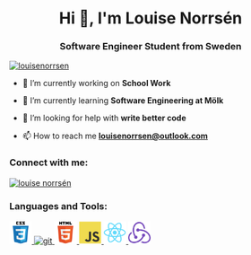 <h1 align="center">Hi 👋, I'm Louise Norrsén</h1>
<h3 align="center">Software Engineer Student from Sweden</h3>

<p align="left"> <a href="https://github.com/ryo-ma/github-profile-trophy"><img src="https://github-profile-trophy.vercel.app/?username=louisenorrsen" alt="louisenorrsen" /></a> </p>

- 🔭 I’m currently working on **School Work**

- 🌱 I’m currently learning **Software Engineering at Mölk**

- 🤝 I’m looking for help with **write better code**

- 📫 How to reach me **louisenorrsen@outlook.com**

<h3 align="left">Connect with me:</h3>
<p align="left">
<a href="https://www.linkedin.com/in/louisenorrsen" target="blank"><img align="center" src="https://raw.githubusercontent.com/rahuldkjain/github-profile-readme-generator/master/src/images/icons/Social/linked-in-alt.svg" alt="louise norrsén" height="30" width="40" /></a>
</p>

<h3 align="left">Languages and Tools:</h3>
<p align="left"> 
  <a href="https://www.w3schools.com/css/" target="_blank" rel="noreferrer"> 
  <img src="https://raw.githubusercontent.com/devicons/devicon/master/icons/css3/css3-original-wordmark.svg" alt="css3" width="40" height="40"/> </a> 
  <a href="https://git-scm.com/" target="_blank" rel="noreferrer"> 
  <img src="https://www.vectorlogo.zone/logos/git-scm/git-scm-icon.svg" alt="git" width="40" height="40"/> </a> 
  <a href="https://www.w3.org/html/" target="_blank" rel="noreferrer"> 
  <img src="https://raw.githubusercontent.com/devicons/devicon/master/icons/html5/html5-original-wordmark.svg" alt="html5" width="40" height="40"/> </a> 
  <a href="https://developer.mozilla.org/en-US/docs/Web/JavaScript" target="_blank" rel="noreferrer"> 
  <img src="https://raw.githubusercontent.com/devicons/devicon/master/icons/javascript/javascript-original.svg" alt="javascript" width="40" height="40"/> </a> 
  <a href="https://reactjs.org/" target="_blank" rel="noreferrer"> 
  <img src="https://raw.githubusercontent.com/devicons/devicon/master/icons/react/react-original.svg" alt="javascript" width="40" height="40"/> </a>
  <a href="https://redux.js.org/" target="_blank" rel="noreferrer"> 
  <img src="https://raw.githubusercontent.com/devicons/devicon/master/icons/redux/redux-original.svg" alt="javascript" width="40" height="40"/> </a></p>

